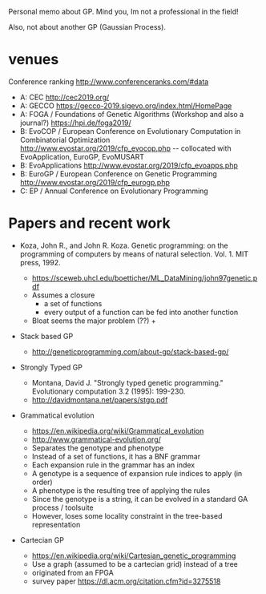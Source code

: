 Personal memo about GP. Mind you, Im not a professional in the field!

Also, not about another GP (Gaussian Process).

# venues

Conference ranking http://www.conferenceranks.com/#data
+ A: CEC http://cec2019.org/ 
+ A: GECCO https://gecco-2019.sigevo.org/index.html/HomePage 
+ A: FOGA / Foundations of Genetic Algorithms	(Workshop and also a journal?) https://hpi.de/foga2019/
+ B: EvoCOP / European Conference on Evolutionary Computation in Combinatorial Optimization http://www.evostar.org/2019/cfp_evocop.php -- collocated with EvoApplication, EuroGP, EvoMUSART
+ B: EvoApplications http://www.evostar.org/2019/cfp_evoapps.php
+ B: EuroGP / European Conference on Genetic Programming http://www.evostar.org/2019/cfp_eurogp.php
+ C: EP / Annual Conference on Evolutionary Programming 

# Papers and recent work

+ Koza, John R., and John R. Koza. Genetic programming: on the programming of computers by means of natural selection. Vol. 1. MIT press, 1992.
  + https://sceweb.uhcl.edu/boetticher/ML_DataMining/john97genetic.pdf
  + Assumes a closure
    + a set of functions
    + every output of a function can be fed into another function
  + Bloat seems the major problem (??)
    + 

+ Stack based GP
  + http://geneticprogramming.com/about-gp/stack-based-gp/

+ Strongly Typed GP
  + Montana, David J. "Strongly typed genetic programming." Evolutionary computation 3.2 (1995): 199-230.
  + http://davidmontana.net/papers/stgp.pdf

+ Grammatical evolution
  + https://en.wikipedia.org/wiki/Grammatical_evolution
  + http://www.grammatical-evolution.org/
  + Separates the genotype and phenotype
  + Instead of a set of functions, it has a BNF grammar
  + Each expansion rule in the grammar has an index
  + A genotype is a sequence of expansion rule indices to apply (in order)
  + A phenotype is the resulting tree of applying the rules
  + Since the genotype is a string, it can be evolved in a standard GA process / toolsuite
  + However, loses some locality constraint in the tree-based representation

+ Cartecian GP
  + https://en.wikipedia.org/wiki/Cartesian_genetic_programming
  + Use a graph (assumed to be a cartecian grid) instead of a tree
  + originated from an FPGA
  + survey paper https://dl.acm.org/citation.cfm?id=3275518



  
